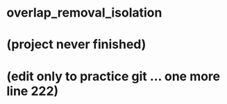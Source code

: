 # overlap_removal_isolation
# (project never finished)
# (edit only to practice git ... one more line 222)
